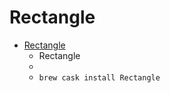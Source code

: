 # Rectangle
- [Rectangle](https://rectangleapp.com/)
  -  Rectangle
  - 
  - `brew cask install Rectangle`
